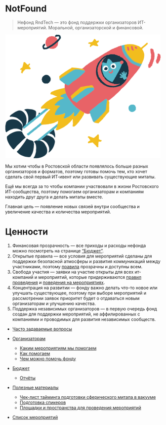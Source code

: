 # NotFound
> Нефонд RndTech — это фонд поддержки организаторов ИТ-мероприятий. Моральной, организаторской и финансовой. 

![Tux, the Linux mascot](gotlost.png)

Мы хотим чтобы в Ростовской области появлялось больше разных организаторов и форматов, поэтому готовы помочь тем, кто хочет сделать свой первый ИТ-ивент или развивать существующие митапы.

Ещё мы всегда за то чтобы компании участвовали в жизни Ростовского ИТ-сообщества, поэтому помогаем организаторам и компаниям находить друг друга и делать митапы вместе.

Главная цель — появление новых связей внутри сообщества и увеличение качества и количества мероприятий.

# Ценности

1. Финансовая прозрачность — все приходы и расходы нефонда можно посмотреть на странице [“Бюджет”](https://github.com/RndTechCommunity/NotFound/blob/main/Finances/README.md).
2. Открытые правила — все условия для мероприятий сделаны для поддержки безопасной атмосферы и развития коммуникаций между участниками, поэтому [правила](https://github.com/RndTechCommunity/NotFound/blob/main/Host/README.md#Каким-мероприятиям-мы-помогаем) прозрачны и доступны всем.
3. Свобода участия — заявки на участие открыты для всех ит-компаний и мероприятий, которые придерживаются [правил проведения](https://github.com/RndTechCommunity/NotFound/blob/main/Host/README.md#Каким-мероприятиям-мы-помогаем) и [поведения на мероприятиях](https://github.com/RndTechCommunity/RndTech/blob/master/code-of-conduct/README.md).
4. Концентрация на развитии — фонду важно делать что-то новое или улучшать существующее, поэтому при выборе мероприятий и рассмотрении заявок приоритет будет о отдаваться новым организаторам и улучшению качества.
5. Поддержка независимых организаторов — в первую очередь фонд создан для поддержки мероприятий, не аффилированных с компаниями и проводимых для развития независимых сообществ.

- [Часто задаваемые вопросы](https://github.com/RndTechCommunity/NotFound/blob/main/FAQ/README.md)


- [Организаторам](https://github.com/RndTechCommunity/NotFound/blob/main/Host/README.md)
  - [Каким мероприятиям мы помогаем](https://github.com/RndTechCommunity/NotFound/blob/main/Host/README.md#Каким-мероприятиям-мы-помогаем)
  - [Как помогаем](https://github.com/RndTechCommunity/NotFound/blob/main/Host/README.md#Как-помогаем)
  - [Чем можно помочь фонду](https://github.com/RndTechCommunity/NotFound/blob/main/Host/README.md#Чем-можно-помочь-фонду)
- [Бюджет](https://github.com/RndTechCommunity/NotFound/blob/main/Finances/README.md)
  - [Отчёты](https://github.com/RndTechCommunity/NotFound/blob/main/Finances/Reports/README.md)
- [Полезные материалы](https://github.com/RndTechCommunity/NotFound/blob/main/Articles/README.md)
  - [Чек-лист тайминга подготовки сферического митапа в вакууме](https://github.com/RndTechCommunity/NotFound/blob/main/Articles/MeetupChecklist/README.md)
  - [Подготовка спикеров](https://github.com/RndTechCommunity/RndTech/blob/master/community/speakers.md)
  - [Площадки и пространства для проведения мероприятий](https://github.com/RndTechCommunity/RndTech/blob/master/community/places.md)
- [Список мероприятий](https://github.com/RndTechCommunity/NotFound/blob/main/Events/README.md)